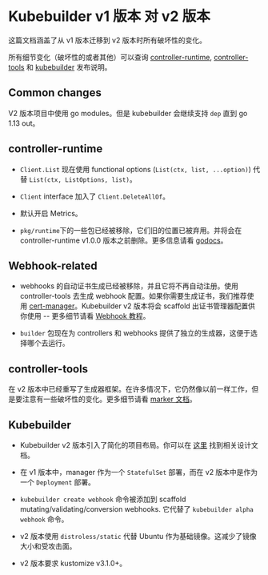 # Kubebuilder v1 版本 对 v2 版本

这篇文档涵盖了从 v1 版本迁移到 v2 版本时所有破坏性的变化。

所有细节变化（破坏性的或者其他）可以查询 [controller-runtime](https://github.com/kubernetes-sigs/controller-runtime/releases),
[controller-tools](https://github.com/kubernetes-sigs/controller-tools/releases) 和 [kubebuilder](https://github.com/kubernetes-sigs/kubebuilder/releases) 发布说明。

## Common changes

V2 版本项目中使用 go modules。但是 kubebuilder 会继续支持 `dep` 直到 go 1.13 out。

## controller-runtime

- `Client.List` 现在使用 functional options (`List(ctx, list, ...option)`) 代替 `List(ctx, ListOptions, list)`。
- `Client` interface 加入了 `Client.DeleteAllOf`。

- 默认开启 Metrics。

- `pkg/runtime`下的一些包已经被移除，它们旧的位置已被弃用。并将会在 controller-runtime v1.0.0 版本之前删除。更多信息请看 [godocs][pkg-runtime-godoc]。

## Webhook-related

- webhooks 的自动证书生成已经被移除，并且它将不再自动注册。使用 controller-tools 去生成 webhook 配置。如果你需要生成证书，我们推荐使用 [cert-manager](https://github.com/jetstack/cert-manager)。Kubebuilder v2 版本将会 scaffold 出证书管理器配置供你使用 -- 更多细节请看 [Webhook 教程](/cronjob-tutorial/webhook-implementation.md)。

- `builder` 包现在为 controllers 和 webhooks 提供了独立的生成器，这便于选择哪个去运行。

## controller-tools

在 v2 版本中已经重写了生成器框架。在许多情况下，它仍然像以前一样工作，但是要注意有一些破坏性的变化。更多细节请看 [marker 文档](/reference/markers.md)。

## Kubebuilder

- Kubebuilder v2 版本引入了简化的项目布局。你可以在 [这里](https://github.com/kubernetes-sigs/kubebuilder/blob/master/designs/simplified-scaffolding.md) 找到相关设计文档。

- 在 v1 版本中，manager 作为一个 `StatefulSet` 部署，而在 v2 版本中是作为一个 `Deployment` 部署。

- `kubebuilder create webhook` 命令被添加到 scaffold mutating/validating/conversion webhooks. 它代替了 `kubebuilder alpha webhook` 命令。
- v2 版本使用 `distroless/static` 代替 Ubuntu 作为基础镜像。这减少了镜像大小和受攻击面。

- v2 版本要求 kustomize v3.1.0+。

[LeaderElectionRunable]: https://pkg.go.dev/sigs.k8s.io/controller-runtime/pkg/manager?tab=doc#LeaderElectionRunnable
[pkg-runtime-godoc]: https://pkg.go.dev/sigs.k8s.io/controller-runtime/pkg/runtime?tab=doc
